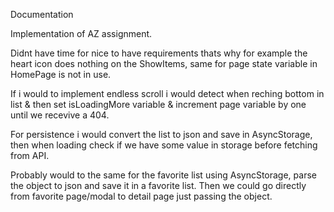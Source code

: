 Documentation

Implementation of AZ assignment.

Didnt have time for nice to have requirements thats why for example the heart icon does nothing on the ShowItems, same for page state variable in HomePage is not in use.

If i would to implement endless scroll i would detect when reching bottom in list & then set isLoadingMore variable & increment page variable by one until we recevive a 404.

For persistence i would convert the list to json and save in AsyncStorage, then when loading check if we have some value in storage before fetching from API.

Probably would to the same for the favorite list using AsyncStorage, parse the object to json and save it in a favorite list. Then we could go directly from favorite page/modal to detail page just passing the object.
